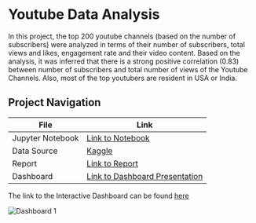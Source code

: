 # Youtube Data Analysis
In this project, the top 200 youtube channels (based on the number of subscribers) were analyzed in terms of their number of subscribers, total views and likes, engagement rate and their video content. 
Based on the analysis, it was inferred that there is a strong positive correlation (0.83) between number of subscribers and total number of views of the Youtube Channels. Also, most of the top youtubers are resident in USA or India. 

## Project Navigation
| File | Link |
| --- | --- |
| Jupyter Notebook  | [Link to Notebook](https://github.com/awojidetola/Youtube-Analysis/blob/main/Exploratory%20Analysis.ipynb) |
| Data Source | [Kaggle](https://www.kaggle.com/datasets/syedjaferk/top-200-youtubers-cleaned)|
| Report | [Link to Report](https://github.com/awojidetola/Youtube-Analysis/raw/main/Report.pdf)|
| Dashboard | [Link to Dashboard Presentation]()


The link to the Interactive Dashboard can be found [here](https://public.tableau.com/app/profile/margaret.awojide/viz/Top200YoutubersDashboard/Dashboard1)

![Dashboard 1](https://user-images.githubusercontent.com/49078266/182654380-d30f7dc0-22ed-4b7f-bba5-1b8aa02b1869.png)

